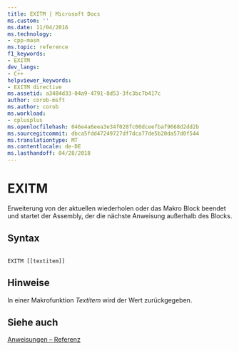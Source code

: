 ```yaml
---
title: EXITM | Microsoft Docs
ms.custom: ''
ms.date: 11/04/2016
ms.technology:
- cpp-masm
ms.topic: reference
f1_keywords:
- EXITM
dev_langs:
- C++
helpviewer_keywords:
- EXITM directive
ms.assetid: a3484d33-04a9-4791-8d53-3fc3bc7b417c
author: corob-msft
ms.author: corob
ms.workload:
- cplusplus
ms.openlocfilehash: 046e4a6eea3e34f028fc00dceefbaf9668d2dd2b
ms.sourcegitcommit: dbca5fdd47249727df7dca77de5b20da57d0f544
ms.translationtype: MT
ms.contentlocale: de-DE
ms.lasthandoff: 04/28/2018
---
```

# <a name="exitm"></a>EXITM
Erweiterung von der aktuellen wiederholen oder das Makro Block beendet und startet der Assembly, der die nächste Anweisung außerhalb des Blocks.  
  
## <a name="syntax"></a>Syntax  
  
```  
  
EXITM [[textitem]]   
```  
  
## <a name="remarks"></a>Hinweise  
 In einer Makrofunktion *Textitem* wird der Wert zurückgegeben.  
  
## <a name="see-also"></a>Siehe auch  
 [Anweisungen – Referenz](../../assembler/masm/directives-reference.md)